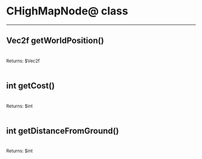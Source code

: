 # CHighMapNode@ class

---

## Vec2f getWorldPosition()

<br>
<small>Returns: $Vec2f </small>

<br>
<br>

## int getCost()

<br>
<small>Returns: $int </small>

<br>
<br>

## int getDistanceFromGround()

<br>
<small>Returns: $int </small>

<br>
<br>

